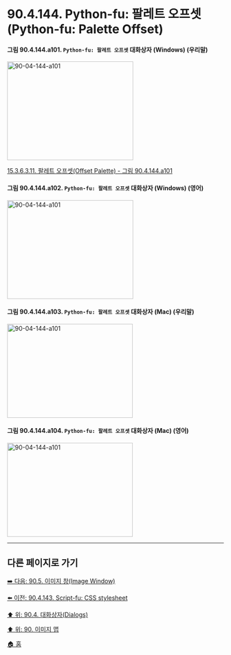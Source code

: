 # 90.4.144. Python-fu: 팔레트 오프셋(Python-fu: Palette Offset)

<a id="90-04-144-a101"></a>

#### 그림 90.4.144.a101. `Python-fu: 팔레트 오프셋` 대화상자 (Windows) (우리말)
<img width="293" height="229" alt="90-04-144-a101" src="https://github.com/user-attachments/assets/4f32b4d1-91a7-429b-aad4-bb8b97cd0770" />

[15.3.6.3.11. 팔레트 오프셋(Offset Palette) - 그림 90.4.144.a101](./15-03-06-03-11-offset_palette.md#90-04-144-a101)

<a id="90-04-144-a102"></a>

#### 그림 90.4.144.a102. `Python-fu: 팔레트 오프셋` 대화상자 (Windows) (영어)
<img width="293" height="229" alt="90-04-144-a101" src="https://github.com/user-attachments/assets/df30b085-5e6d-4f5e-954a-662f221cd2cd" />

<a id="90-04-144-a103"></a>

#### 그림 90.4.144.a103. `Python-fu: 팔레트 오프셋` 대화상자 (Mac) (우리말)
<img width="292" height="218" alt="90-04-144-a101" src="https://github.com/user-attachments/assets/d3918f9f-3e47-4b0c-b075-dc644125e31e" />

<a id="90-04-144-a104"></a>

#### 그림 90.4.144.a104. `Python-fu: 팔레트 오프셋` 대화상자 (Mac) (영어)
<img width="292" height="218" alt="90-04-144-a101" src="https://github.com/user-attachments/assets/d1482a23-8237-4dbd-a6c7-9ff2ea376c08" />

***

## 다른 페이지로 가기

[➡️ 다음: 90.5. 이미지 창(Image Window)](./90-05-00-image_window.md)

[⬅️ 이전: 90.4.143. Script-fu: CSS stylesheet](./90-04-0143-script_fu_css_stylesheet.md)

[⬆️ 위: 90.4. 대화상자(Dialogs)](./90-04-0000-dialogs.md)

[⬆️ 위: 90. 이미지 맵](./90-00-image-map.md)

[🏠 홈](./00-home.md)